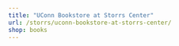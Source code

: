 ```yaml
---
title: "UConn Bookstore at Storrs Center"
url: /storrs/uconn-bookstore-at-storrs-center/
shop: books
---
```

